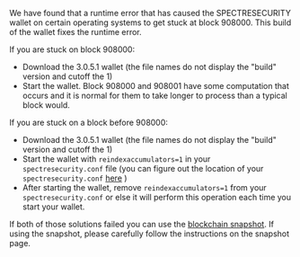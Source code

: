 We have found that a runtime error that has caused the SPECTRESECURITY wallet on certain operating systems to get stuck at block 908000. This build of the wallet fixes the runtime error.

If you are stuck on block 908000:
- Download the 3.0.5.1 wallet (the file names do not display the "build" version and cutoff the 1)
- Start the wallet. Block 908000 and 908001 have some computation that occurs and it is normal for them to take longer to process than a typical block would.

If you are stuck on a block before 908000:
- Download the 3.0.5.1 wallet (the file names do not display the "build" version and cutoff the 1)
- Start the wallet with `reindexaccumulators=1` in your `spectresecurity.conf` file (you can figure out the location of your `spectresecurity.conf` [here](https://spectresecurity.freshdesk.com/support/solutions/articles/30000004664-where-are-my-wallet-dat-blockchain-and-configuration-conf-files-located-) )
- After starting the wallet, remove `reindexaccumulators=1` from your `spectresecurity.conf` or else it will perform this operation each time you start your wallet.

If both of those solutions failed you can use the [blockchain snapshot](http://178.254.23.111/~pub/SPECTRESECURITY/Daily-Snapshots-Html/SPECTRESECURITY-Daily-Snapshots.html). If using the snapshot, please carefully follow the instructions on the snapshot page.